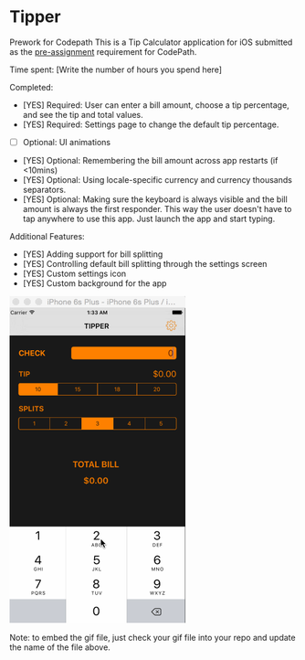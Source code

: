 # Tipper
Prework for Codepath
This is a Tip Calculator application for iOS submitted as the [pre-assignment](https://gist.github.com/timothy1ee/7747214) requirement for CodePath.

Time spent: [Write the number of hours you spend here]

Completed:

* [YES] Required: User can enter a bill amount, choose a tip percentage, and see the tip and total values.
* [YES] Required: Settings page to change the default tip percentage.
* [ ] Optional: UI animations
* [YES] Optional: Remembering the bill amount across app restarts (if <10mins)
* [YES] Optional: Using locale-specific currency and currency thousands separators.
* [YES] Optional: Making sure the keyboard is always visible and the bill amount is always the first responder. This way the user doesn't have to tap anywhere to use this app. Just launch the app and start typing.

Additional Features: 
* [YES] Adding support for bill splitting
* [YES] Controlling default bill splitting through the settings screen
* [YES] Custom settings icon
* [YES] Custom background for the app

![Demo](TipperDemo.gif)

Note: to embed the gif file, just check your gif file into your repo and update the name of the file above.
